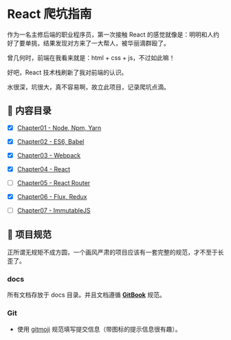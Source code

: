 # React 爬坑指南

作为一名主修后端的职业程序员，第一次接触 React 的感觉就像是：明明和人约好了要单挑，结果发现对方来了一大帮人，被华丽滴群殴了。

曾几何时，前端在我看来就是：html + css + js，不过如此嘛！

好吧，React 技术栈刷新了我对前端的认识。

水很深，坑很大，真不容易啊，故立此项目，记录爬坑点滴。

## :memo: 内容目录

- [x] [Chapter01 - Node, Npm, Yarn](https://github.com/atlantis1024/react-step-by-step/tree/master/docs/chapter01)

- [x] [Chapter02 - ES6, Babel](https://github.com/atlantis1024/react-step-by-step/tree/master/docs/chapter02)

- [x] [Chapter03 - Webpack](https://github.com/atlantis1024/react-step-by-step/tree/master/docs/chapter03)

- [x] [Chapter04 - React](https://github.com/atlantis1024/react-step-by-step/tree/master/docs/chapter04)

- [ ] [Chapter05 - React Router]()

- [x] [Chapter06 - Flux, Redux](https://github.com/atlantis1024/react-step-by-step/tree/master/docs/chapter06)

- [ ] [Chapter07 - ImmutableJS]()

## :triangular_ruler: 项目规范

正所谓无规矩不成方圆，一个画风严肃的项目应该有一套完整的规范，才不至于长歪了。

### docs

所有文档存放于 docs 目录。并且文档遵循 [**GitBook**](https://github.com/GitbookIO/gitbook) 规范。

### Git

- 使用 [gitmoji](https://github.com/carloscuesta/gitmoji/) 规范填写提交信息（带图标的提示信息很有趣）。
